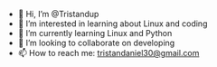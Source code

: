 - 👋 Hi, I’m @Tristandup
- 👀 I’m interested in learning about Linux and coding
- 🌱 I’m currently learning Linux and Python
- 💞️ I’m looking to collaborate on developing
- 📫 How to reach me: tristandaniel30@gmail.com

<!---
Tristandup/Tristandup is a ✨ special ✨ repository because its `README.md` (this file) appears on your GitHub profile.
You can click the Preview link to take a look at your changes.
--->
